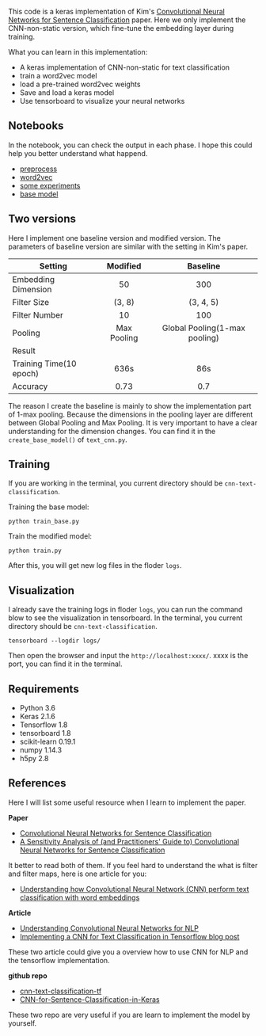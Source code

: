 
This code is a keras implementation of Kim's [Convolutional Neural Networks for Sentence Classification](http://arxiv.org/abs/1408.5882) paper.
Here we only implement the CNN-non-static version, which fine-tune the embedding layer during training.

What you can learn in this implementation:
- A keras implementation of CNN-non-static for text classification
- train a word2vec model
- load a pre-trained word2vec weights
- Save and load a keras model
- Use tensorboard to visualize your neural networks

## Notebooks

In the notebook, you can check the output in each phase. I hope this could help you better understand what happend.

- [preprocess](https://github.com/BrambleXu/nlp-beginner-guide-keras/blob/master/cnn-text-classification/notebooks/preprocess.ipynb)
- [word2vec](https://github.com/BrambleXu/nlp-beginner-guide-keras/blob/master/cnn-text-classification/notebooks/word2vec.ipynb)
- [some experiments](https://github.com/BrambleXu/nlp-beginner-guide-keras/blob/master/cnn-text-classification/notebooks/text_cnn-parameter_changed.ipynb)
- [base model](https://github.com/BrambleXu/nlp-beginner-guide-keras/blob/master/cnn-text-classification/notebooks/train_base-baseline_non_static_cnn.ipynb)

## Two versions

Here I implement one baseline version and modified version. The parameters of baseline version are similar with the setting in Kim's paper.

| Setting        | Modified           | Baseline  |
| ------------- |:-------------:| :-----:|
|  Embedding Dimension  | 50 | 300 |
| Filter Size      | (3, 8)     |   (3, 4, 5) |
| Filter Number | 10 |   100  |
| Pooling | Max Pooling      |   Global Pooling(1-max pooling) |
| Result | |    |
| Training Time(10 epoch) |  636s |  86s  |
| Accuracy |  0.73 |  0.7  |

The reason I create the baseline is mainly to show the implementation part of 1-max pooling.
Because the dimensions in the pooling layer are different between Global Pooling and Max Pooling.
It is very important to have a clear understanding for the dimension changes. You can find it in the `create_base_model()` of `text_cnn.py`.



## Training

If you are working in the terminal, you current directory should be `cnn-text-classification`.

Training the base model:

```
python train_base.py
```


Train the modified model:

```
python train.py
```
After this, you will get new log files in the floder `logs`.


## Visualization

I already save the training logs in floder `logs`, you can run the command blow to see the visualization in tensorboard.
In the terminal, you current directory should be `cnn-text-classification`.
```
tensorboard --logdir logs/
```
Then open the browser and input the `http://localhost:xxxx/`. xxxx is the port, you can find it in the terminal.

## Requirements

- Python 3.6
- Keras 2.1.6
- Tensorflow 1.8
- tensorboard 1.8
- scikit-learn 0.19.1
- numpy 1.14.3
- h5py 2.8


## References

Here I will list some useful resource when I learn to implement the paper.


**Paper**
- [Convolutional Neural Networks for Sentence Classification](http://arxiv.org/abs/1408.5882)
- [A Sensitivity Analysis of (and Practitioners' Guide to) Convolutional Neural Networks for Sentence Classification](http://arxiv.org/abs/1510.03820)

It better to read both of them. If you feel hard to understand the what is filter and filter maps, here is one article for you:

- [Understanding how Convolutional Neural Network (CNN) perform text classification with word embeddings](http://www.joshuakim.io/understanding-how-convolutional-neural-network-cnn-perform-text-classification-with-word-embeddings/)


**Article**
- [Understanding Convolutional Neural Networks for NLP](http://www.wildml.com/2015/11/understanding-convolutional-neural-networks-for-nlp/)
- [Implementing a CNN for Text Classification in Tensorflow blog post](http://www.wildml.com/2015/12/implementing-a-cnn-for-text-classification-in-tensorflow/)

These two article could give you a overview how to use CNN for NLP and the tensorflow implementation.

**github repo**
- [cnn-text-classification-tf](https://github.com/dennybritz/cnn-text-classification-tf)
- [CNN-for-Sentence-Classification-in-Keras](https://github.com/alexander-rakhlin/CNN-for-Sentence-Classification-in-Keras)

These two repo are very useful if you are learn to implement the model by yourself.